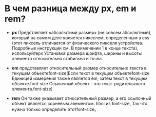В чем разница между px, em и rem?
=====================

* **px** Представляет «абсолютный размер» (не совсем абсолютный), который на самом деле является пикселем, определенным в css (этот пиксель отличается от физического пикселя устройства. Подробные инструкции см. В примечании 1 в конце текста), используйтеpx Установка размера шрифта, ширины и высоты элемента относительно стабильна и точна.

* **em** представляет относительный размер относительно текста в текущем объектеfont-size(Если текст в текущем объектеfont-size Единицей измерения также является em, затем текст в текущем объекте.font-size Ссылочный объект - это текст родительского элемента.font-size)

* **rem** Он также указывает относительный размер, а его ссылочный объект является корневым элементом. html из font-size, Так что нужно только определить этотfont-size。
